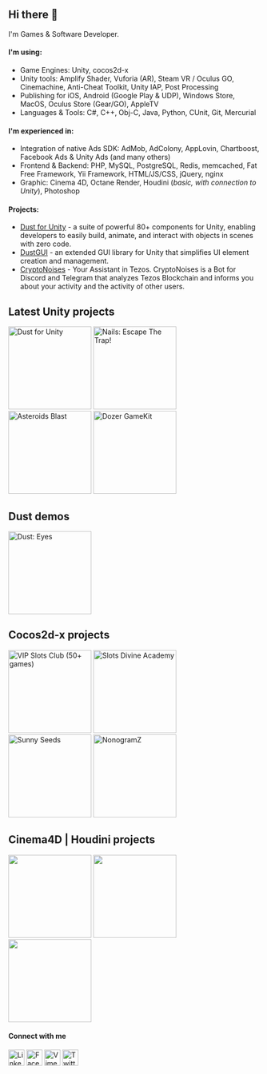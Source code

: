 ## Hi there 👋

I'm Games & Software Developer.

#### I'm using:

- Game Engines: Unity, cocos2d-x
- Unity tools: Amplify Shader, Vuforia (AR), Steam VR / Oculus GO, Cinemachine, Anti-Cheat Toolkit, Unity IAP, Post Processing
- Publishing for iOS, Android (Google Play & UDP), Windows Store, MacOS, Oculus Store (Gear/GO), AppleTV
- Languages & Tools: C#, C++, Obj-C, Java, Python, CUnit, Git, Mercurial

#### I'm experienced in:

- Integration of native Ads SDK: AdMob, AdColony, AppLovin, Chartboost, Facebook Ads & Unity Ads (and many others)
- Frontend & Backend: PHP, MySQL, PostgreSQL, Redis, memcached, Fat Free Framework, Yii Framework, HTML/JS/CSS, jQuery, nginx
- Graphic: Cinema 4D, Octane Render, Houdini (*basic, with connection to Unity*), Photoshop

#### Projects:

- [Dust for Unity](https://go.andriibakulin.com/dust) - a suite of powerful 80+ components for Unity, enabling developers to easily build, animate, and interact with objects in scenes with zero code.
- [DustGUI](https://go.andriibakulin.com/dustgui) - an extended GUI library for Unity that simplifies UI element creation and management.
- [CryptoNoises](https://cryptonoises.com/) - Your Assistant in Tezos. CryptoNoises is a Bot for Discord and Telegram that analyzes Tezos Blockchain and informs you about your activity and the activity of other users.

## Latest Unity projects

<a href="https://go.andriibakulin.com/dust"><img src="https://andrii-bakulin.github.io/img/unity-dust.png" width="166" alt="Dust for Unity" /></a>
<a href="https://go.andriibakulin.com/nails"><img src="https://andrii-bakulin.github.io/img/nails.png" width="166" alt="Nails: Escape The Trap!" /></a>
<a href="https://go.andriibakulin.com/asteroids-blast"><img src="https://andrii-bakulin.github.io/img/asteroids-blast.png" width="166" alt="Asteroids Blast" /></a>
<a href="https://go.andriibakulin.com/coins-dozer-gamekit"><img src="https://andrii-bakulin.github.io/img/coins-dozer-gamekit.png" width="166" alt="Dozer GameKit" /></a>
<!--
<a href="https://go.andriibakulin.com/asteroids-blast-vr"><img src="https://andrii-bakulin.github.io/img/asteroids-blast-vr.png" width="166" alt="Asteroids Blast" /></a>
-->

## Dust demos

<a href="https://go.andriibakulin.com/dust-eyes"><img src="https://andrii-bakulin.github.io/img/unity-dust-eyes.png?v2" width="166" alt="Dust: Eyes" /></a>

## Cocos2d-x projects

<a href="https://go.andriibakulin.com/slots-vip"><img src="https://andrii-bakulin.github.io/img/slots-vip.png" width="166" alt="VIP Slots Club (50+ games)" /></a>
<a href="https://go.andriibakulin.com/slots-da"><img src="https://andrii-bakulin.github.io/img/slots-da.png" width="166" alt="Slots Divine Academy" /></a>
<a href="https://go.andriibakulin.com/sunny-seeds"><img src="https://andrii-bakulin.github.io/img/sunny-seeds.png?v2" width="166" alt="Sunny Seeds" /></a>
<a href="https://go.andriibakulin.com/nonogramz"><img src="https://andrii-bakulin.github.io/img/nonogramz.png?v2" width="166" alt="NonogramZ" /></a>
<!-- <a href="https://go.andriibakulin.com/5elements"><img src="https://andrii-bakulin.github.io/img/five-elements.png" width="166" alt="Five Elements" /></a> -->

## Cinema4D | Houdini projects

<!--
<a href="https://go.andriibakulin.com/c4d-all-noises"><img src="https://andrii-bakulin.github.io/img/c4d-all-noises.png?v3" width="166" alt="" /></a>
-->
<a href="https://go.andriibakulin.com/c4d-portal"><img src="https://andrii-bakulin.github.io/img/c4d-portal.png?v2" width="166" alt="" /></a>
<a href="https://go.andriibakulin.com/c4d-hologram-human"><img src="https://andrii-bakulin.github.io/img/c4d-hologram-human.png?v2" width="166" alt="" /></a>
<a href="https://go.andriibakulin.com/c4d-skull"><img src="https://andrii-bakulin.github.io/img/c4d-skull.png?v2" width="166" alt="" /></a>

<!--
<a href="https://go.andriibakulin.com/"><img src="https://andrii-bakulin.github.io/img/.png" width="166" alt="" /></a>
-->

<!-- 
## NFTs Projects @Tezos

- <a href="https://www.fxhash.xyz/u/andriibakulin">Generative Art @fx(hash)</a>
- <a href="https://teia.art/skullz.tez">SkullZ.tez @teia.art</a>
- <a href="https://objkt.com/collection/KT1GMHKDGvWcXvg78emLBsZBmdCpFbeqjpsU">SkullZ.tez | 2.0 @objkt.com</a>
- <a href="https://objkt.com/profile/cryptonoises/created">CryptoNoises @objkt.com</a>

## NFTs Projects @Ethereum

- <a href="https://foundation.app/@andriibakulin">@Foundation</a>
- <a href="https://rarible.com/andrii-bakulin/secondary">@Rarible</a>
- <a href="https://opensea.io/collection/timenft-official">Time.NFT @OpenSea</a>
-->

#### Connect with me

<a href="https://go.andriibakulin.com/linkedin"><img src="https://andrii-bakulin.github.io/img/icons/linkedin.png" width="32" alt="LinkedIn" /></a>
<a href="https://go.andriibakulin.com/facebook"><img src="https://andrii-bakulin.github.io/img/icons/facebook.png" width="32" alt="Facebook" /></a>
<a href="https://go.andriibakulin.com/vimeo"><img src="https://andrii-bakulin.github.io/img/icons/vimeo.png" width="32" alt="Vimeo" /></a>
<a href="https://go.andriibakulin.com/twitter"><img src="https://andrii-bakulin.github.io/img/icons/twitter.png" width="32" alt="Twitter" /></a>
<!-- <a href="https://go.andriibakulin.com/instagram"><img src="https://andrii-bakulin.github.io/img/icons/instagram.png" width="32" alt="Instagram" /></a> -->
<!-- <a href="https://go.andriibakulin.com/youtube"><img src="https://andrii-bakulin.github.io/img/icons/youtube.png" width="32" alt="YouTube" /></a> -->

